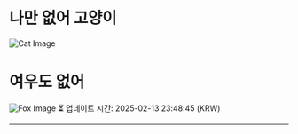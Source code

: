 
# 나만 없어 고양이

![Cat Image](https://cdn2.thecatapi.com/images/c18.jpg)

# 여우도 없어
![Fox Image](https://randomfox.ca/images/26.jpg)
⏳ 업데이트 시간: 2025-02-13 23:48:45 (KRW)

---
